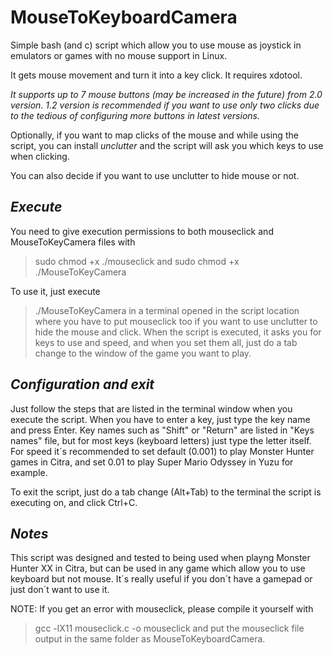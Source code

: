 # MouseToKeyboardCamera
Simple bash (and c) script which allow you to use mouse as joystick in emulators or games with no mouse support in Linux.

It gets mouse movement and turn it into a key click.
It requires xdotool.


*It supports up to 7 mouse buttons (may be increased in the future) from 2.0 version. 1.2 version is recommended if you want to use only two clicks due to the tedious of configuring more buttons in latest versions.*

Optionally, if you want to map clicks of the mouse and while using the script, you can install *unclutter* and the script will ask you which keys to use when clicking.

You can also decide if you want to use unclutter to hide mouse or not.

## *Execute*

You need to give execution permissions to both mouseclick and MouseToKeyCamera files with
> sudo chmod +x ./mouseclick
and 
> sudo chmod +x ./MouseToKeyCamera

To use it, just execute 
> ./MouseToKeyCamera
in a terminal opened in the script location where you have to put mouseclick too if you want to use unclutter to hide the mouse and click. When the script is executed, it asks you for keys to use and speed, and when you set them all, just do a tab change to the window of the game you want to play.

## *Configuration and exit*

Just follow the steps that are listed in the terminal window when you execute the script. 
When you have to enter a key, just type the key name and press Enter. Key names such as "Shift" or "Return" are listed in "Keys names" file, but for most keys (keyboard letters) just type the letter itself.
For speed it´s recommended to set default (0.001) to play Monster Hunter games in Citra, and set 0.01 to play Super Mario Odyssey in Yuzu for example.

To exit the script, just do a tab change (Alt+Tab) to the terminal the script is executing on, and click Ctrl+C.

## *Notes*

This script was designed and tested to being used when playng Monster Hunter XX in Citra, but can be used in any game which allow you to use keyboard but not mouse. It´s really useful if you don´t have a gamepad or just don´t want to use it.


NOTE: If you get an error with mouseclick, please compile it yourself with
> gcc -lX11 mouseclick.c -o mouseclick 
and put the mouseclick file output in the same folder as MouseToKeyboardCamera.
